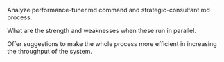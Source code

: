 Analyze performance-tuner.md command and strategic-consultant.md process.

What are the strength and weaknesses when these run in parallel.

Offer suggestions to make the whole process more efficient in increasing the throughput of the system.